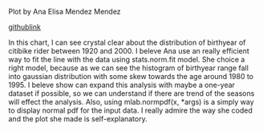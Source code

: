 Plot by Ana Elisa Mendez Mendez

[githublink](https://github.com/anaelisa24/PUI2018_amm1209/tree/master/HW8_amm1209)

In this chart, I can see crystal clear about the distribution of birthyear of citibike rider between 1920 and 2000. I beleve Ana use an really efficient way to fit the line with the data using stats.norm.fit model. She choice a right model, because as we can see the histogram of birthyear range fall into gaussian distribution with some skew towards the age around 1980 to 1995. I beleve show can expand this analysis with maybe a one-year dataset if possible, so we can understand if there are trend of the seasons will effect the analysis. Also, using mlab.normpdf(x, *args) is a simply way to display normal pdf for the input data. I really admire the way she coded and the plot she made is self-explanatory.
